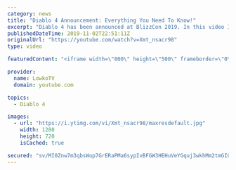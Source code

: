 ```yaml
---
category: news
title: "Diablo 4 Announcement: Everything You Need To Know!"
excerpt: "Diablo 4 has been announced at BlizzCon 2019. In this video I go over everything you need to know about this upcoming Blizzard Entertainment game."
publishedDateTime: 2019-11-02T22:51:11Z
originalUrl: "https://youtube.com/watch?v=Xmt_nsacr98"
type: video

featuredContent: "<iframe width=\"800\" height=\"500\" frameborder=\"0\" src=\"https://www.youtube.com/embed/Xmt_nsacr98\" allow=\"accelerometer; autoplay; encrypted-media; gyroscope; picture-in-picture\" allowfullscreen></iframe>"

provider:
  name: LowkoTV
  domain: youtube.com

topics:
  - Diablo 4

images:
  - url: "https://i.ytimg.com/vi/Xmt_nsacr98/maxresdefault.jpg"
    width: 1280
    height: 720
    isCached: true

secured: "sv/MI0Znw7m3qbsWup7GrERaPMa6sypIvBFGW3HEHuVeYGquj3wkhMm2tmGIObe9gzyfqgVpWkgPg50zqHGaQV4gsZ5oXbe1FVKHCJfrqZObJBGr7PEEvGRAf+lssUVRBU+7kKbdQcgDlUXvf5KwPXd0vh3YLqg/fW6IPEtC/pMzXWTDeCK8kEORqEQNiT5wcfEFwYxJoiVwZwMe0vaKvSAyoOEwsa+zIYgQnO39CZ8rs4QpX4Q56U+nyivLk3UqPSP5pL+sHMW2GvjffY1yRhOUE5tfkLQ8sGaluO1g9ecVX8DHtdpm8tupSB53toTnDuLwdonGyZcBGLwAI+K0mX269+zna3lB0Ggv4ZJFJR5kOZTJKplxQ7blIrnx0M/J5yzgZkiqB8uvQ/GmfPJJEa9/5CRPApW4tWMRUyQBDRFa+vzdRV1vCbf3eNUw3iC5;7GCysL+o/tb7xgiVFS93GA=="
---
```


